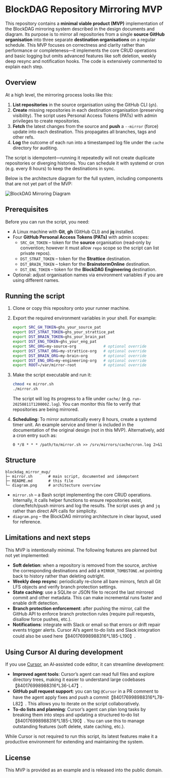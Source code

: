 # BlockDAG Repository Mirroring MVP

This repository contains a **minimal viable product (MVP)** implementation of the
BlockDAG mirroring system described in the design documents and diagram.  Its
purpose is to mirror all repositories from a single **source GitHub organisation**
into three separate **destination organisations** on a regular schedule.  This
MVP focuses on correctness and clarity rather than performance or
completeness—it implements the core CRUD operations and basic logging but
omits advanced features like soft deletion, weekly deep resync and
notification hooks.  The code is extensively commented to explain each step.

## Overview

At a high level, the mirroring process looks like this:

1. **List repositories** in the source organisation using the GitHub CLI (`gh`).
2. **Create** missing repositories in each destination organisation (preserving
   visibility).  The script uses Personal Access Tokens (PATs) with admin
   privileges to create repositories.
3. **Fetch** the latest changes from the source and **push** a `--mirror`
   (force) update into each destination.  This propagates all branches, tags
   and other refs.
4. **Log** the outcome of each run into a timestamped log file under the
   `cache` directory for auditing.

The script is idempotent—running it repeatedly will not create duplicate
repositories or diverging histories.  You can schedule it with systemd or
cron (e.g. every 8 hours) to keep the destinations in sync.

Below is the architecture diagram for the full system, including
components that are not yet part of the MVP:

![BlockDAG Mirroring Diagram]({{file:diagram.png}})

## Prerequisites

Before you can run the script, you need:

* A Linux machine with **Git**, **gh** (GitHub CLI) and **jq** installed.
* Four **GitHub Personal Access Tokens (PATs)** with admin scopes:
  - `SRC_GH_TOKEN` – token for the **source** organisation (read‑only by
    convention; however it must allow `repo` scope so the script can list
    private repos).
  - `DST_STRAT_TOKEN` – token for the **Strattice** destination.
  - `DST_BRAIN_TOKEN` – token for the **BrainstormOnline** destination.
  - `DST_ENG_TOKEN` – token for the **BlockDAG Engineering** destination.
* Optional: adjust organisation names via environment variables if you are
  using different names.

## Running the script

1. Clone or copy this repository onto your runner machine.
2. Export the required environment variables in your shell.  For example:

   ```bash
   export SRC_GH_TOKEN=ghs_your_source_pat
   export DST_STRAT_TOKEN=ghs_your_strattice_pat
   export DST_BRAIN_TOKEN=ghs_your_brain_pat
   export DST_ENG_TOKEN=ghs_your_eng_pat
   export SRC_ORG=my-source-org            # optional override
   export DST_STRAT_ORG=my-strattice-org   # optional override
   export DST_BRAIN_ORG=my-brain-org       # optional override
   export DST_ENG_ORG=my-engineering-org   # optional override
   export ROOT=/var/mirror-root            # optional override
   ```

3. Make the script executable and run it:

   ```bash
   chmod +x mirror.sh
   ./mirror.sh
   ```

   The script will log its progress to a file under `cache/` (e.g.
   `run-20250811T120000Z.log`).  You can monitor this file to verify that
   repositories are being mirrored.

4. **Scheduling:**  To mirror automatically every 8 hours, create a systemd
   timer unit.  An example service and timer is included in the documentation
   of the original design (not in this MVP).  Alternatively, add a cron entry
   such as:

   ```cron
   0 */8 * * * /path/to/mirror.sh >> /srv/mirrors/cache/cron.log 2>&1
   ```

## Structure

```
blockdag_mirror_mvp/
├─ mirror.sh       # main script, documented and idempotent
├─ README.md       # this file
└─ diagram.png     # architecture overview
```

* `mirror.sh` – a Bash script implementing the core CRUD operations.
  Internally, it calls helper functions to ensure repositories exist,
  clone/fetch/push mirrors and log the results.  The script uses `gh` and
  `jq` rather than direct API calls for simplicity.
* `diagram.png` – the BlockDAG mirroring architecture in clear layout, used
  for reference.

## Limitations and next steps

This MVP is intentionally minimal.  The following features are planned but
not yet implemented:

* **Soft deletion**: when a repository is removed from the source, archive the
  corresponding destinations and add a `MIRROR_TOMBSTONE.md` pointing back to
  history rather than deleting outright.
* **Weekly deep resync**: periodically re‑clone all bare mirrors, fetch all
  Git LFS objects and verify branch protection settings.
* **State caching**: use a SQLite or JSON file to record the last mirrored
  commit and other metadata.  This can make incremental runs faster and
  enable drift detection.
* **Branch protection enforcement**: after pushing the mirror, call the
  GitHub API to enforce branch protection rules (require pull requests,
  disallow force pushes, etc.).
* **Notifications**: integrate with Slack or email so that errors or drift
  repair events trigger alerts.  Cursor AI’s agent to‑do lists and Slack
  integration could also be used here【840176998988316†L185-L190】.

## Using Cursor AI during development

If you use [Cursor](https://cursor.com), an AI‑assisted code editor, it can
streamline development:

* **Improved agent tools**: Cursor’s agent can read full files and explore
  directory trees, making it easier to understand large codebases【840176998988316†L36-L47】.
* **GitHub pull request support**: you can tag `@Cursor` in a PR comment to
  have the agent apply fixes and push a commit【840176998988316†L78-L82】.  This
  allows you to iterate on the script collaboratively.
* **To‑do lists and planning**: Cursor’s agent can plan long tasks by
  breaking them into steps and updating a structured to‑do list【840176998988316†L185-L190】.
  You can use this to manage outstanding features (soft delete, state
  caching, etc.).

While Cursor is not required to run this script, its latest features make it
a productive environment for extending and maintaining the system.

## License

This MVP is provided as an example and is released into the public domain.